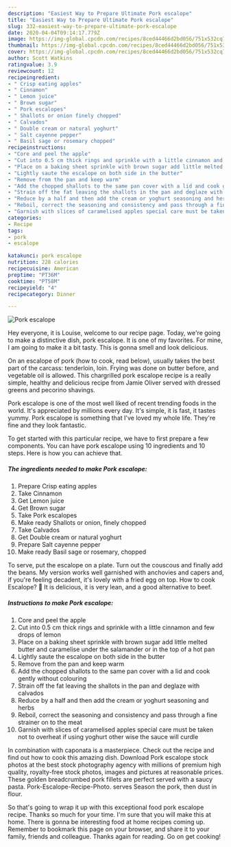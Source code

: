 ```yaml
---
description: "Easiest Way to Prepare Ultimate Pork escalope"
title: "Easiest Way to Prepare Ultimate Pork escalope"
slug: 332-easiest-way-to-prepare-ultimate-pork-escalope
date: 2020-04-04T09:14:17.779Z
image: https://img-global.cpcdn.com/recipes/8ced44466d2bd056/751x532cq70/pork-escalope-recipe-main-photo.jpg
thumbnail: https://img-global.cpcdn.com/recipes/8ced44466d2bd056/751x532cq70/pork-escalope-recipe-main-photo.jpg
cover: https://img-global.cpcdn.com/recipes/8ced44466d2bd056/751x532cq70/pork-escalope-recipe-main-photo.jpg
author: Scott Watkins
ratingvalue: 3.9
reviewcount: 12
recipeingredient:
- " Crisp eating apples"
- " Cinnamon"
- " Lemon juice"
- " Brown sugar"
- " Pork escalopes"
- " Shallots or onion finely chopped"
- " Calvados"
- " Double cream or natural yoghurt"
- " Salt cayenne pepper"
- " Basil sage or rosemary chopped"
recipeinstructions:
- "Core and peel the apple"
- "Cut into 0.5 cm thick rings and sprinkle with a little cinnamon and few drops of lemon"
- "Place on a baking sheet sprinkle with brown sugar add little melted butter and caramelise under the salamander or in the top of a hot pan"
- "Lightly saute the escalope on both side in the butter"
- "Remove from the pan and keep warm"
- "Add the chopped shallots to the same pan cover with a lid and cook gently without colouring"
- "Strain off the fat leaving the shallots in the pan and deglaze with calvados"
- "Reduce by a half and then add the cream or yoghurt seasoning and herbs"
- "Reboil, correct the seasoning and consistency and pass through a fine strainer on to the meat"
- "Garnish with slices of caramelised apples special care must be taken not to overheat if using yoghurt other wise the sauce will curdle"
categories:
- Recipe
tags:
- pork
- escalope

katakunci: pork escalope 
nutrition: 228 calories
recipecuisine: American
preptime: "PT36M"
cooktime: "PT58M"
recipeyield: "4"
recipecategory: Dinner

---
```



![Pork escalope](https://img-global.cpcdn.com/recipes/8ced44466d2bd056/751x532cq70/pork-escalope-recipe-main-photo.jpg)

Hey everyone, it is Louise, welcome to our recipe page. Today, we're going to make a distinctive dish, pork escalope. It is one of my favorites. For mine, I am going to make it a bit tasty. This is gonna smell and look delicious.

On an escalope of pork (how to cook, read below), usually takes the best part of the carcass: tenderloin, loin. Frying was done on butter before, and vegetable oil is allowed. This chargrilled pork escalope recipe is a really simple, healthy and delicious recipe from Jamie Oliver served with dressed greens and pecorino shavings.

Pork escalope is one of the most well liked of recent trending foods in the world. It's appreciated by millions every day. It's simple, it is fast, it tastes yummy. Pork escalope is something that I've loved my whole life. They're fine and they look fantastic.


To get started with this particular recipe, we have to first prepare a few components. You can have pork escalope using 10 ingredients and 10 steps. Here is how you can achieve that.

##### The ingredients needed to make Pork escalope:

1. Prepare  Crisp eating apples
1. Take  Cinnamon
1. Get  Lemon juice
1. Get  Brown sugar
1. Take  Pork escalopes
1. Make ready  Shallots or onion, finely chopped
1. Take  Calvados
1. Get  Double cream or natural yoghurt
1. Prepare  Salt cayenne pepper
1. Make ready  Basil sage or rosemary, chopped


To serve, put the escalope on a plate. Turn out the couscous and finally add the beans. My version works well garnished with anchovies and capers and, if you&#39;re feeling decadent, it&#39;s lovely with a fried egg on top. How to cook Escalope? 🥩 It is delicious, it is very lean, and a good alternative to beef. 

##### Instructions to make Pork escalope:

1. Core and peel the apple
1. Cut into 0.5 cm thick rings and sprinkle with a little cinnamon and few drops of lemon
1. Place on a baking sheet sprinkle with brown sugar add little melted butter and caramelise under the salamander or in the top of a hot pan
1. Lightly saute the escalope on both side in the butter
1. Remove from the pan and keep warm
1. Add the chopped shallots to the same pan cover with a lid and cook gently without colouring
1. Strain off the fat leaving the shallots in the pan and deglaze with calvados
1. Reduce by a half and then add the cream or yoghurt seasoning and herbs
1. Reboil, correct the seasoning and consistency and pass through a fine strainer on to the meat
1. Garnish with slices of caramelised apples special care must be taken not to overheat if using yoghurt other wise the sauce will curdle


In combination with caponata is a masterpiece. Check out the recipe and find out how to cook this amazing dish. Download Pork escalope stock photos at the best stock photography agency with millions of premium high quality, royalty-free stock photos, images and pictures at reasonable prices. These golden breadcrumbed pork fillets are perfect served with a saucy pasta. Pork-Escalope-Recipe-Photo. serves Season the pork, then dust in flour. 

So that's going to wrap it up with this exceptional food pork escalope recipe. Thanks so much for your time. I'm sure that you will make this at home. There is gonna be interesting food at home recipes coming up. Remember to bookmark this page on your browser, and share it to your family, friends and colleague. Thanks again for reading. Go on get cooking!
